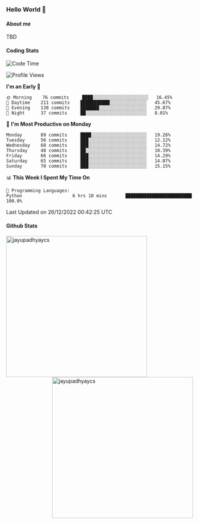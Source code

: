 ### Hello World 👋
#### About me
TBD
#### Coding Stats
<!--START_SECTION:waka-->
![Code Time](http://img.shields.io/badge/Code%20Time-338%20hrs%2037%20mins-blue)

![Profile Views](http://img.shields.io/badge/Profile%20Views-0-blue)

**I'm an Early 🐤** 

```text
🌞 Morning    76 commits     ████░░░░░░░░░░░░░░░░░░░░░   16.45% 
🌆 Daytime    211 commits    ███████████░░░░░░░░░░░░░░   45.67% 
🌃 Evening    138 commits    ███████░░░░░░░░░░░░░░░░░░   29.87% 
🌙 Night      37 commits     ██░░░░░░░░░░░░░░░░░░░░░░░   8.01%

```
📅 **I'm Most Productive on Monday** 

```text
Monday       89 commits     ████░░░░░░░░░░░░░░░░░░░░░   19.26% 
Tuesday      56 commits     ███░░░░░░░░░░░░░░░░░░░░░░   12.12% 
Wednesday    68 commits     ███░░░░░░░░░░░░░░░░░░░░░░   14.72% 
Thursday     48 commits     ██░░░░░░░░░░░░░░░░░░░░░░░   10.39% 
Friday       66 commits     ███░░░░░░░░░░░░░░░░░░░░░░   14.29% 
Saturday     65 commits     ███░░░░░░░░░░░░░░░░░░░░░░   14.07% 
Sunday       70 commits     ███░░░░░░░░░░░░░░░░░░░░░░   15.15%

```


📊 **This Week I Spent My Time On** 

```text
💬 Programming Languages: 
Python                   6 hrs 10 mins       █████████████████████████   100.0%

```


 Last Updated on 26/12/2022 00:42:25 UTC
<!--END_SECTION:waka-->
#### Github Stats

<p  ><img align="left" src="https://github-readme-stats.vercel.app/api/top-langs?username=jayupadhyaycs&theme=tokyonight&show_icons=true&locale=en&layout=compact" alt="jayupadhyaycs" width="380px"  /> 
<img align="right" src="https://github-readme-streak-stats.herokuapp.com/?user=jayupadhyaycs&theme=tokyonight&" alt="jayupadhyaycs" width="380px"/>
</p>




<!--
**JayUpadhyayCS/JayUpadhyayCS** is a ✨ _special_ ✨ repository because its `README.md` (this file) appears on your GitHub profile.

Here are some ideas to get you started:

- 🔭 I’m currently working on ...
- 🌱 I’m currently learning ...
- 👯 I’m looking to collaborate on ...
- 🤔 I’m looking for help with ...
- 💬 Ask me about ...
- 📫 How to reach me: ...
- 😄 Pronouns: ...
- ⚡ Fun fact: ...
-->
